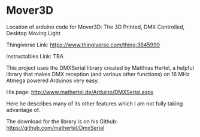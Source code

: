 # Mover3D
Location of arduino code for Mover3D: The 3D Printed, DMX Controlled, Desktop Moving Light

Thingiverse Link: https://www.thingiverse.com/thing:3645999

Instructables Link: TBA

This project uses the DMXSerial library created by Matthias Hertel, a helpful library that makes DMX reception (and various other functions) on 16 MHz Atmega powered Arduinos very easy.

His page: http://www.mathertel.de/Arduino/DMXSerial.aspx

Here he describes many of its other features which I am not fully taking advantage of. 

The download for the library is on his Github: https://github.com/mathertel/DmxSerial
